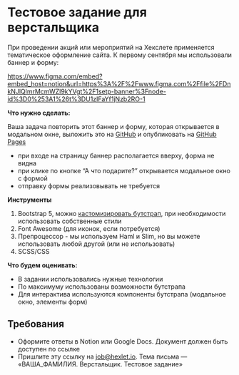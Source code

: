 # Тестовое задание для верстальщика

При проведении акций или мероприятий на Хекслете применяется тематическое оформление сайта. К первому сентября мы использовали баннер и форму:

https://www.figma.com/embed?embed_host=notion&url=https%3A%2F%2Fwww.figma.com%2Ffile%2FDnkNJlQlmrMcmWZl9kYVgt%2F1setp-banner%3Fnode-id%3D0%253A1%26t%3DU1zIFaYf1jNzb2RO-1

**Что нужно сделать:**

Ваша задача повторить этот баннер и форму, которая открывается в  модальном окне, выложить это на [GitHub](https://github.com/) и опубликовать на [GitHub Pages](https://pages.github.com/)

- при входе на страницу баннер располагается вверху, форма не видна
- при клике по кнопке “А что подарите?” открывается модальное окно с формой
- отправку формы реализовывать не требуется

**Инструменты**

1. Bootstrap 5, можно [кастомизировать бутстрап](https://getbootstrap.com/docs/5.2/customize/overview/), при необходимости использовать собственные стили
2. Font Awesome (для иконок, если потребуется)
3. Препроцессор - мы используем Haml и Slim, но вы можете использовать любой другой (или не использовать)
4. SCSS/CSS

**Что будем оценивать:**

- В задании использовались нужные технологии
- По максимуму использованы возможности бутстрапа
- Для интерактива используются компоненты бутстрапа (модальное окно, элементы форм)

## **Требования**

- Оформите ответы в Notion или Google Docs. Документ должен быть доступен по ссылке
- Пришлите эту ссылку на [job@hexlet.io](mailto:job@hexlet.io). Тема письма — «ВАША_ФАМИЛИЯ. Верстальщик. Тестовое задание»